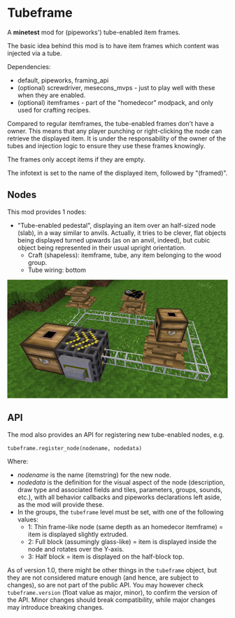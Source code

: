 # Tubeframe

A **minetest** mod for (pipeworks') tube-enabled item frames.

The basic idea behind this mod is to have item frames which content was injected
via a tube.

Dependencies:
- default, pipeworks, framing_api
- (optional) screwdriver, mesecons_mvps - just to play well with these when they are enabled.
- (optional) itemframes - part of the "homedecor" modpack, and only used for crafting recipes.

Compared to regular itemframes, the tube-enabled frames don't have a owner. This means that
any player punching or right-clicking the node can retrieve the displayed item. It is under
the responsability of the owner of the tubes and injection logic to ensure they use these 
frames knowingly.

The frames only accept items if they are empty.

The infotext is set to the name of the displayed item, followed by "(framed)".

## Nodes

This mod provides 1 nodes:
- "Tube-enabled pedestal", displaying an item over an half-sized node (slab), in a way similar to anvils. Actually, it tries to be clever, flat objects being displayed turned upwards (as on an anvil, indeed), but cubic object being represented in their usual upright orientation.
  - Craft (shapeless): itemframe, tube, any item belonging to the wood group.
  - Tube wiring: bottom

![Screenshot 1](screenshots/screenshot1.png)

## API

The mod also provides an API for registering new tube-enabled nodes, e.g.
```
tubeframe.register_node(nodename, nodedata)
```

Where:
- _nodename_ is the name (itemstring) for the new node.
- _nodedata_ is the definition for the visual aspect of the node (description, draw type and associated fields and tiles, parameters, groups, sounds, etc.), with all behavior callbacks and pipeworks declarations left aside, as the mod will provide these.
- In the groups, the `tubeframe` level must be set, with one of the following values:
  - 1: Thin frame-like node (same depth as an homedecor itemframe) = item is displayed slightly extruded.
  - 2: Full block (assumingly glass-like) = item is displayed inside the node and rotates over the Y-axis.
  - 3: Half block = item is displayed on the half-block top.

As of version 1.0, there might be other things in the `tubeframe` object, but they are not considered mature enough (and hence, are subject to changes), so are not part of the public API. You may however check `tubeframe.version` (float value as major, minor), to confirm the version of the API. Minor changes should break compatibility, while major changes may introduce breaking changes.